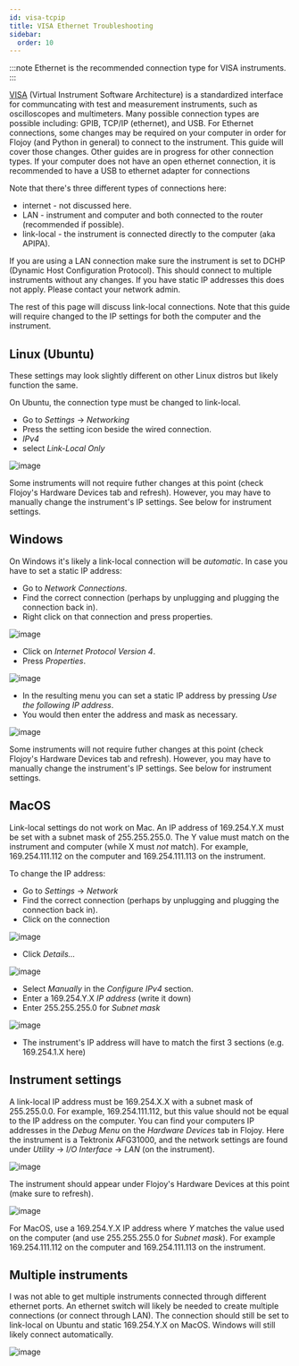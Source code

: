 ```yaml
---
id: visa-tcpip
title: VISA Ethernet Troubleshooting
sidebar:
  order: 10
---
```


:::note
Ethernet is the recommended connection type for VISA instruments.
:::

[VISA](https://en.wikipedia.org/wiki/Virtual_instrument_software_architecture) (Virtual Instrument Software Architecture) is a standardized interface for communcating with test and measurement instruments, such as oscilloscopes and multimeters. Many possible connection types are possible including: GPIB, TCP/IP (ethernet), and USB. For Ethernet connections, some changes may be required on your computer in order for Flojoy (and Python in general) to connect to the instrument. This guide will cover those changes. Other guides are in progress for other connection types. If your computer does not have an open ethernet connection, it is recommended to have a USB to ethernet adapter for connections

Note that there's three different types of connections here:

- internet - not discussed here.
- LAN - instrument and computer and both connected to the router (recommended if possible).
- link-local - the instrument is connected directly to the computer (aka APIPA).

If you are using a LAN connection make sure the instrument is set to DCHP (Dynamic Host Configuration Protocol). This should connect to multiple instruments without any changes. If you have static IP addresses this does not apply. Please contact your network admin.

The rest of this page will discuss link-local connections. Note that this guide will require changed to the IP settings for both the computer and the instrument.

## Linux (Ubuntu)

These settings may look slightly different on other Linux distros but likely function the same.

On Ubuntu, the connection type must be changed to link-local.

- Go to *Settings* -> *Networking*
- Press the setting icon beside the wired connection.
- *IPv4*
- select *Link-Local Only*

![image](https://res.cloudinary.com/dhopxs1y3/image/upload/v1704736174/flojoy-docs/ethernet/ubuntu-link-local.png)

Some instruments will not require futher changes at this point (check Flojoy's Hardware Devices tab and refresh). However, you may have to manually change the instrument's IP settings. See below for instrument settings.

## Windows

On Windows it's likely a link-local connection will be *automatic*. In case you have to set a static IP address:

- Go to *Network Connections*.
- Find the correct connection (perhaps by unplugging and plugging the connection back in).
- Right click on that connection and press properties.

![image](https://res.cloudinary.com/dhopxs1y3/image/upload/v1704739268/flojoy-docs/ethernet/windows-setttings-1.png)

- Click on *Internet Protocol Version 4*.
- Press *Properties*.

![image](https://res.cloudinary.com/dhopxs1y3/image/upload/v1704739269/flojoy-docs/ethernet/windows-settings-2.png)

- In the resulting menu you can set a static IP address by pressing *Use the following IP address*.
- You would then enter the address and mask as necessary.

![image](https://res.cloudinary.com/dhopxs1y3/image/upload/v1704739266/flojoy-docs/ethernet/windows-settings-3.png)

Some instruments will not require futher changes at this point (check Flojoy's Hardware Devices tab and refresh). However, you may have to manually change the instrument's IP settings. See below for instrument settings.

## MacOS

Link-local settings do not work on Mac. An IP address of 169.254.Y.X must be set with a subnet mask of 255.255.255.0. The Y value must match on the instrument and computer (while X must *not* match). For example, 169.254.111.112 on the computer and 169.254.111.113 on the instrument.

To change the IP address:

- Go to *Settings* -> *Network*
- Find the correct connection (perhaps by unplugging and plugging the connection back in).
- Click on the connection

![image](https://res.cloudinary.com/dhopxs1y3/image/upload/v1704736174/flojoy-docs/ethernet/mac-ethernet.png)

- Click *Details...*

![image](https://res.cloudinary.com/dhopxs1y3/image/upload/v1704736174/flojoy-docs/ethernet/mac-details.png)

- Select *Manually* in the *Configure IPv4* section.
- Enter a 169.254.Y.X *IP address* (write it down)
- Enter 255.255.255.0 for *Subnet mask*

![image](https://res.cloudinary.com/dhopxs1y3/image/upload/v1704736174/flojoy-docs/ethernet/mac-ipv4.png)

- The instrument's IP address will have to match the first 3 sections (e.g. 169.254.1.X here)

## Instrument settings

A link-local IP address must be 169.254.X.X with a subnet mask of 255.255.0.0. For example, 169.254.111.112, but this value should not be equal to the IP address on the computer. You can find your computers IP addresses in the *Debug Menu* on the *Hardware Devices* tab in Flojoy. Here the instrument is a Tektronix AFG31000, and the network settings are found under *Utility* -> *I/O Interface* -> *LAN* (on the instrument).

![image](https://res.cloudinary.com/dhopxs1y3/image/upload/v1704736174/flojoy-docs/ethernet/afg-settings.jpg)

The instrument should appear under Flojoy's Hardware Devices at this point (make sure to refresh).

![image](https://res.cloudinary.com/dhopxs1y3/image/upload/v1704736174/flojoy-docs/ethernet/one-device.png)

For MacOS, use a 169.254.Y.X IP address where *Y* matches the value used on the computer (and use 255.255.255.0 for *Subnet mask*). For example 169.254.111.112 on the computer and 169.254.111.113 on the instrument.

## Multiple instruments

I was not able to get multiple instruments connected through different ethernet ports. An ethernet switch will likely be needed to create multiple connections (or connect through LAN). The connection should still be set to link-local on Ubuntu and static 169.254.Y.X on MacOS. Windows will still likely connect automatically.

![image](https://res.cloudinary.com/dhopxs1y3/image/upload/v1704736174/flojoy-docs/ethernet/two-devices.png)
